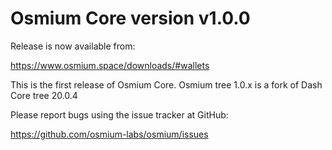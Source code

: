 # Osmium Core version v1.0.0

Release is now available from:

  <https://www.osmium.space/downloads/#wallets>

This is the first release of Osmium Core. Osmium tree 1.0.x is a fork of Dash Core tree 20.0.4

Please report bugs using the issue tracker at GitHub:

  <https://github.com/osmium-labs/osmium/issues>
